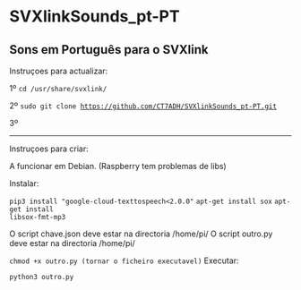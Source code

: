 # SVXlinkSounds_pt-PT
 Sons em Português para o SVXlink
-----------------------------------------------------------------------------
Instruçoes para actualizar:

1º
<code>cd /usr/share/svxlink/</code>

2º
<code>sudo git clone https://github.com/CT7ADH/SVXlinkSounds_pt-PT.git</code>

3º





-----------------------------------------------------------------------------
Instruçoes para criar:

<!--@CT7ADH Instrucoes finais-->
A funcionar em Debian. (Raspberry tem problemas de libs)

Instalar:

<code>pip3 install "google-cloud-texttospeech<2.0.0"</code>
<code>apt-get install sox</code>
<code>apt-get install libsox-fmt-mp3</code>


O script chave.json deve estar na directoria /home/pi/
O script outro.py deve estar na directoria /home/pi/

<code>chmod +x outro.py (tornar o ficheiro executavel)</code>
Executar:

<code>python3 outro.py</code>
